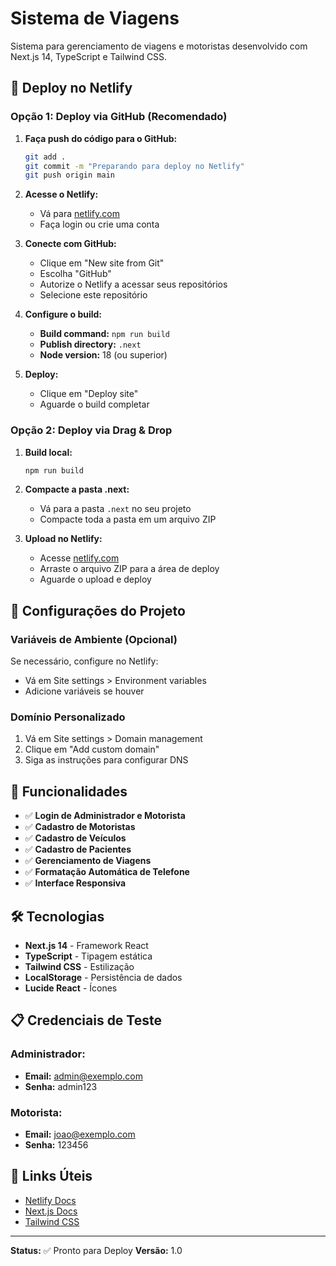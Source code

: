 # Sistema de Viagens

Sistema para gerenciamento de viagens e motoristas desenvolvido com Next.js 14, TypeScript e Tailwind CSS.

## 🚀 Deploy no Netlify

### Opção 1: Deploy via GitHub (Recomendado)

1. **Faça push do código para o GitHub:**
   ```bash
   git add .
   git commit -m "Preparando para deploy no Netlify"
   git push origin main
   ```

2. **Acesse o Netlify:**
   - Vá para [netlify.com](https://netlify.com)
   - Faça login ou crie uma conta

3. **Conecte com GitHub:**
   - Clique em "New site from Git"
   - Escolha "GitHub"
   - Autorize o Netlify a acessar seus repositórios
   - Selecione este repositório

4. **Configure o build:**
   - **Build command:** `npm run build`
   - **Publish directory:** `.next`
   - **Node version:** 18 (ou superior)

5. **Deploy:**
   - Clique em "Deploy site"
   - Aguarde o build completar

### Opção 2: Deploy via Drag & Drop

1. **Build local:**
   ```bash
   npm run build
   ```

2. **Compacte a pasta .next:**
   - Vá para a pasta `.next` no seu projeto
   - Compacte toda a pasta em um arquivo ZIP

3. **Upload no Netlify:**
   - Acesse [netlify.com](https://netlify.com)
   - Arraste o arquivo ZIP para a área de deploy
   - Aguarde o upload e deploy

## 🔧 Configurações do Projeto

### Variáveis de Ambiente (Opcional)
Se necessário, configure no Netlify:
- Vá em Site settings > Environment variables
- Adicione variáveis se houver

### Domínio Personalizado
1. Vá em Site settings > Domain management
2. Clique em "Add custom domain"
3. Siga as instruções para configurar DNS

## 📱 Funcionalidades

- ✅ **Login de Administrador e Motorista**
- ✅ **Cadastro de Motoristas**
- ✅ **Cadastro de Veículos**
- ✅ **Cadastro de Pacientes**
- ✅ **Gerenciamento de Viagens**
- ✅ **Formatação Automática de Telefone**
- ✅ **Interface Responsiva**

## 🛠 Tecnologias

- **Next.js 14** - Framework React
- **TypeScript** - Tipagem estática
- **Tailwind CSS** - Estilização
- **LocalStorage** - Persistência de dados
- **Lucide React** - Ícones

## 📋 Credenciais de Teste

### Administrador:
- **Email:** admin@exemplo.com
- **Senha:** admin123

### Motorista:
- **Email:** joao@exemplo.com
- **Senha:** 123456

## 🔗 Links Úteis

- [Netlify Docs](https://docs.netlify.com/)
- [Next.js Docs](https://nextjs.org/docs)
- [Tailwind CSS](https://tailwindcss.com/)

---

**Status:** ✅ Pronto para Deploy
**Versão:** 1.0
